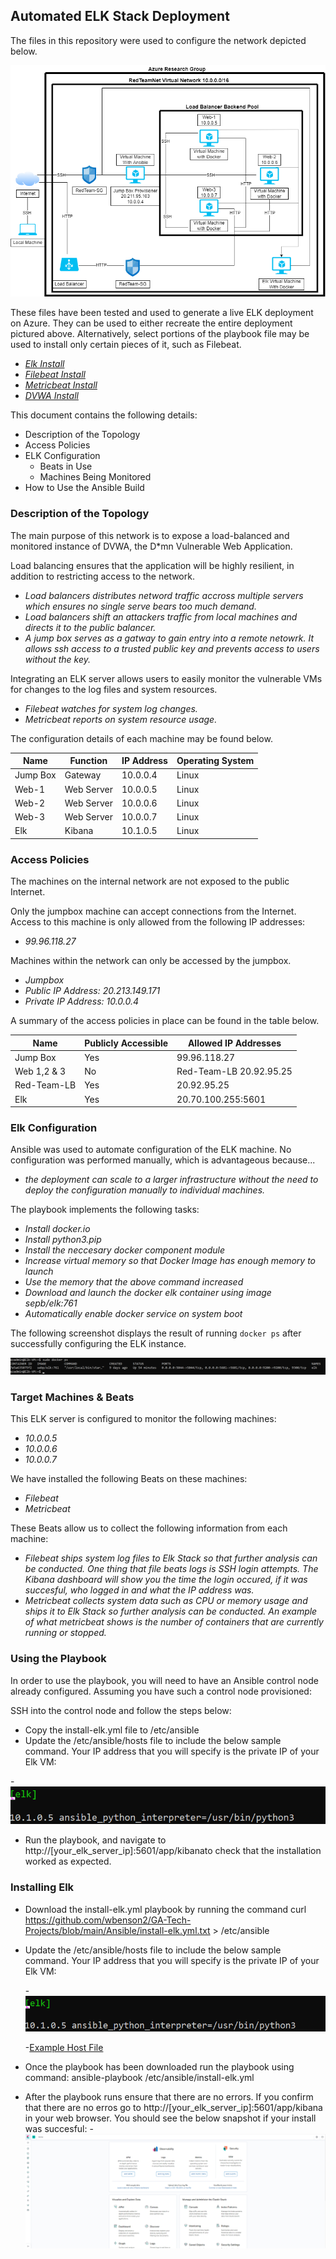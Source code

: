 ## Automated ELK Stack Deployment

The files in this repository were used to configure the network depicted below.

![Network Diagram](https://github.com/wbenson2/GA-Tech-Projects/blob/main/Diagrams/AzureNetworkGroupwithDocker.png)

These files have been tested and used to generate a live ELK deployment on Azure. They can be used to either recreate the entire deployment pictured above. Alternatively, select portions of the playbook file may be used to install only certain pieces of it, such as Filebeat.

  - _[Elk Install](https://github.com/wbenson2/GA-Tech-Projects/blob/main/Ansible/install-elk.yml.txt)_
  - _[Filebeat Install](https://github.com/wbenson2/GA-Tech-Projects/blob/main/Ansible/filebeat-playbook.yml.txt)_
  - _[Metricbeat Install](https://github.com/wbenson2/GA-Tech-Projects/blob/main/Ansible/metricbeat-playbook.yml.txt)_
  - _[DVWA Install](https://github.com/wbenson2/GA-Tech-Projects/blob/main/Ansible/dvwa_playbook.yml.txt)_

This document contains the following details:
- Description of the Topology
- Access Policies
- ELK Configuration
  - Beats in Use
  - Machines Being Monitored
- How to Use the Ansible Build


### Description of the Topology

The main purpose of this network is to expose a load-balanced and monitored instance of DVWA, the D*mn Vulnerable Web Application.

Load balancing ensures that the application will be highly resilient, in addition to restricting access to the network.
- _Load balancers distributes netword traffic accross multiple servers which ensures no single serve bears too much demand._
- _Load balancers shift an attackers traffic from local machines and directs it to the public balancer._ 
- _A jump box serves as a gatway to gain entry into a remote netowrk. It allows ssh access to a trusted public key and prevents access to users without the key._

Integrating an ELK server allows users to easily monitor the vulnerable VMs for changes to the log files and system resources.
- _Filebeat watches for system log changes._
- _Metricbeat reports on system resource usage._

The configuration details of each machine may be found below.

| Name     | Function    | IP Address | Operating System |
|----------|-------------|------------|------------------|
| Jump Box | Gateway     | 10.0.0.4   | Linux            |
| Web-1    | Web Server  | 10.0.0.5   | Linux            |
| Web-2    | Web Server  | 10.0.0.6   | Linux            |   
| Web-3    | Web Server  | 10.0.0.7   | Linux            |
| Elk      | Kibana      | 10.1.0.5   | Linux            |

### Access Policies

The machines on the internal network are not exposed to the public Internet. 

Only the jumpbox machine can accept connections from the Internet. Access to this machine is only allowed from the following IP addresses:
- _99.96.118.27_

Machines within the network can only be accessed by the jumpbox.
- _Jumpbox_
- _Public IP Address: 20.213.149.171_
- _Private IP Address: 10.0.0.4_

A summary of the access policies in place can be found in the table below.

| Name        | Publicly Accessible | Allowed IP Addresses    |
|-------------|---------------------|-------------------------|
| Jump Box    | Yes                 | 99.96.118.27            |
| Web 1,2 & 3 | No                  | Red-Team-LB 20.92.95.25 |
| Red-Team-LB | Yes                 | 20.92.95.25             |
| Elk         | Yes                 | 20.70.100.255:5601      |

### Elk Configuration

Ansible was used to automate configuration of the ELK machine. No configuration was performed manually, which is advantageous because...
- _the deployment can scale to a larger infrastructure without the need to deploy the configuration manually to individual machines._

The playbook implements the following tasks:
- _Install docker.io_
- _Install python3.pip_
- _Install the neccesary docker component module_
- _Increase virtual memory so that Docker Image has enough memory to launch_ 
- _Use the memory that the above command increased_
- _Download and launch the docker elk container using image sepb/elk:761_
- _Automatically enable docker service on system boot_

The following screenshot displays the result of running `docker ps` after successfully configuring the ELK instance.

![Docker Container Snapshot](https://github.com/wbenson2/GA-Tech-Projects/blob/main/Images/elk-docker-image-snapshot.png)

### Target Machines & Beats
This ELK server is configured to monitor the following machines:
- _10.0.0.5_
- _10.0.0.6_
- _10.0.0.7_

We have installed the following Beats on these machines:
- _Filebeat_
- _Metricbeat_

These Beats allow us to collect the following information from each machine:
- _Filebeat ships system log files to Elk Stack so that further analysis can be conducted. One thing that file beats logs is SSH login attempts. The Kibana dashboard will show you the time the login occured, if it was succesful, who logged in and what the IP address was._
- _Metricbeat collects system data such as CPU or memory usage and ships it to Elk Stack so further analysis can be conducted. An example of what metricbeat shows is the number of containers that are currently running or stopped._

### Using the Playbook
In order to use the playbook, you will need to have an Ansible control node already configured. Assuming you have such a control node provisioned: 

SSH into the control node and follow the steps below:
- Copy the install-elk.yml file to /etc/ansible
- Update the /etc/ansible/hosts file to include the below sample command. Your IP address that you will specify is the private IP of your Elk VM:

-![Ansible Host File Elk Configure](https://github.com/wbenson2/GA-Tech-Projects/blob/main/Images/elk_configure.png) 
- Run the playbook, and navigate to http://[your_elk_server_ip]:5601/app/kibanato check that the installation worked as expected.

### Installing Elk

- Download the install-elk.yml playbook by running the command curl https://github.com/wbenson2/GA-Tech-Projects/blob/main/Ansible/install-elk.yml.txt > /etc/ansible
- Update the /etc/ansible/hosts file to include the below sample command. Your IP address that you will specify is the private IP of your Elk VM:

  -![Ansible Host File Elk Configure](https://github.com/wbenson2/GA-Tech-Projects/blob/main/Images/elk_configure.png)

  -[Example Host File](https://github.com/wbenson2/GA-Tech-Projects/blob/main/Ansible/hosts.txt)
- Once the playbook has been downloaded run the playbook using command: ansible-playbook /etc/ansible/install-elk.yml
- After the playbook runs ensure that there are no errors. If you confirm that there are no erros go to http://[your_elk_server_ip]:5601/app/kibana in your web browser. You should see the below snapshot if your install was succesful:
  -![Kibana Snapshot](https://github.com/wbenson2/GA-Tech-Projects/blob/main/Images/kibana_snapshot.png)